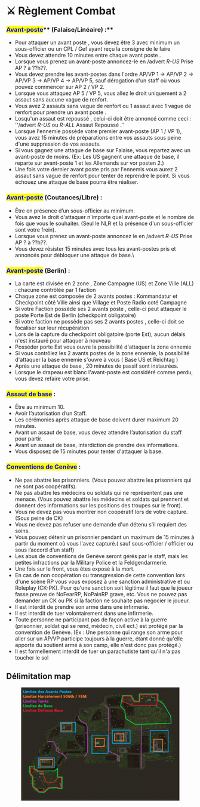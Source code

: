 # ⚔️ Règlement Combat

### <mark style="color:blue;">**Avant-poste**</mark>**  (Falaise/Linéaire) :**

* Pour attaquer un avant poste , vous devez être 3 avec minimum un sous-officier ou un CPL / Gef ayant reçu la consigne de le faire
* Vous devez attendre 10 minutes entre chaque avant poste .
* Lorsque vous prenez un avant-poste annoncez-le en /advert _R-US_ Prise AP ? à ??h??.
* Vous devez prendre les avant-postes dans l'ordre AP/VP 1 -> AP/VP 2 -> AP/VP 3 -> AP/VP 4 -> AP/VP 5, sauf dérogation d'un staff où vous pouvez commencer sur AP 2 / VP 2.
* Lorsque vous attaquez AP 5 / VP 5, vous allez le droit uniquement à 2 assaut sans aucune vague de renfort.
* Vous avez 2 assauts sans vague de renfort ou 1 assaut avec 1 vague de renfort pour prendre un avant poste .
* Losqu'un assaut est repoussé , celui-ci doit être annoncé comme ceci : ''/advert _R-US_ ou _R-ALL_ Assaut Repoussé .''
* Lorsque l'ennemie possède votre premier avant-poste (AP 1 / VP 1), vous avez 15 minutes de préparations entre vos assauts sous peine d'une suppression de vos assauts.
* Si vous gagnez une attaque de base sur Falaise, vous repartez avec un avant-poste de moins. (Ex: Les US gagnent une attaque de base, il reparte sur avant-poste 1 et les Allemands sur vor posten 2.)
* Une fois votre dernier avant poste pris par l'ennemis vous aurez 2 assaut sans vague de renfort pour tenter de reprendre le point. Si vous échouez une attaque de base pourra être réaliser.&#x20;

### <mark style="color:blue;">Avant-poste</mark>  (Coutances/Libre) :

* Être en présence d’un sous-officier au minimum.
* Vous avez le droit d'attaquer n'importe quel avant-poste et le nombre de fois que vous le souhaiter. (Seul le NLR et la présence d'un sous-officier sont votre frein).
* Lorsque vous prenez un avant-poste annoncez le en /advert _R-US_ Prise AP ? à ??h??.
* Vous devez résister 15 minutes avec tous les avant-postes pris et annoncés pour débloquer une attaque de base.\


### <mark style="color:blue;">Avant-poste</mark> (Berlin) :&#x20;

* La carte est divisée en 2 zone , Zone Campagne (US) et Zone Ville (ALL) : chacune contrôlée par 1 faction
* Chaque zone est composée de 2 avants postes : Kommandatur et Checkpoint côté Ville ainsi que Village et Poste Radio coté Campagne
* Si votre Faction possède ses 2 avants poste , celle-ci peut attaquer le poste Porte Est de Berlin (checkpoint obligatoire)
* Si votre faction ne possède pas ses 2 avants postes , celle-ci doit se focaliser sur leur récupération
* Lors de la capture du checkpoint obligatoire (porte Est), aucun délais n'est instauré pour attaquer à nouveau
* Posséder porte Est vous ouvre la possibilité d'attaquer la zone ennemie
* Si vous contrôlez les 2 avants postes de la zone ennemie, la possibilité d'attaquer la base ennemie s'ouvre à vous ( Base US et Reichtag )
* Après une attaque de base , 20 minutes de passif sont instaurées.
* Lorsque le drapeau est blanc l'avant-poste est considéré comme perdu, vous devez refaire votre prise.



### <mark style="color:blue;">Assaut de base</mark> :

* Être au minimum 10.
* Avoir l’autorisation d’un Staff.
* Les cérémonies après attaque de base doivent durer maximum 20 minutes.
* Avant un assaut de base, vous devez attendre l’autorisation du staff pour partir.
* Avant un assaut de base, interdiction de prendre des informations.
* Vous disposez de 15 minutes pour tenter d'attaquer la base.

### <mark style="color:blue;">Conventions de Genève</mark> :

* Ne pas abattre les prisonniers. (Vous pouvez abattre les prisonniers qui ne sont pas coopératifs).
* Ne pas abattre les médecins ou soldats qui ne représentent pas une menace. (Vous pouvez abattre les médecins et soldats qui prennent et donnent des informations sur les positions des troupes sur le front).
* Vous ne devez pas vous montrer non coopératif lors de votre capture. (Sous peine de CK)
* Vous ne devez pas refuser une demande d'un détenu s'il requiert des soins.
* Vous pouvez détenir un prisonnier pendant un maximum de 15 minutes à partir du moment où vous l'avez capturé.( sauf sous-officier / officier ou sous l’accord d’un staff)
* Les abus de conventions de Genève seront gérés par le staff, mais les petites infractions par la Military Police et la Feldgendarmerie.
* Une fois sur le front, vous êtes exposé à la mort.
* En cas de non coopération ou transgression de cette convention lors d'une scène RP vous vous exposez à une sanction administrative et ou Roleplay (CK-PK). Pour qu'une sanction soit légitime il faut que le joueur fasse preuve de NoFearRP, NoPainRP grave, etc. Vous ne pouvez pas demander un CK ou PK si la faction ne souhaite pas négocier le joueur.
* Il est interdit de prendre son arme dans une infirmerie.
* Il est interdit de tuer volontairement dans une infirmerie.
* Toute personne ne participant pas de façon active à la guerre (prisonnier, soldat qui se rend, médecin, civil ect.) est protégé par la convention de Genève. (Ex : Une personne qui range son arme pour aller sur un AP/VP participe toujours à la guerre, étant donné qu'elle apporte du soutient armé à son camp, elle n'est donc pas protégé.)
* Il est formellement interdit de tuer un parachutiste tant qu'il n'a pas toucher le sol



## Délimitation map

<figure><img src=".gitbook/assets/Carte LBRP.png" alt=""><figcaption></figcaption></figure>
